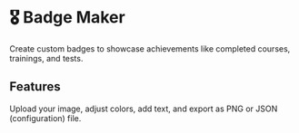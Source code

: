 # 🎖️ Badge Maker
Create custom badges to showcase achievements like completed courses, trainings, and tests.

## Features
Upload your image, adjust colors, add text, and export as PNG or JSON (configuration) file.
